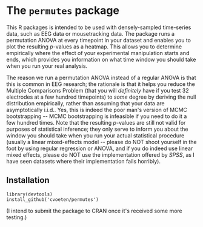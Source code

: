 # The `permutes` package

This R packages is intended to be used with densely-sampled time-series data, such as EEG data or mousetracking data. The package runs a permutation ANOVA at every timepoint in your dataset and enables you to plot the resulting *p*-values as a heatmap. This allows you to determine empirically where the effect of your experimental manipulation starts and ends, which provides you information on what time window you should take when you run your real analysis.

The reason we run a permutation ANOVA instead of a regular ANOVA is that this is common in EEG research; the rationale is that it helps you reduce the Multiple Comparisons Problem (that you will *definitely* have if you test 32 electrodes at a few hundred timepoints) to *some* degree by deriving the null distribution empirically, rather than assuming that your data are asymptotically i.i.d..
Yes, this is indeed the poor man's version of MCMC bootstrapping -- MCMC bootstrapping is infeasible if you need to do it a few hundred times.
Note that the resulting *p*-values are still not valid for purposes of statistical inference; they only serve to inform you about the window you should take when you run your actual statistical procedure (usually a linear mixed-effects model -- please do NOT shoot yourself in the foot by using regular regression or ANOVA, and if you do indeed use linear mixed effects, please do NOT use the implementation offered by *SPSS*, as I have seen datasets where their implementation fails horribly).

## Installation

```
library(devtools)
install_github('cvoeten/permutes')
```

(I intend to submit the package to CRAN once it's received some more testing.)
